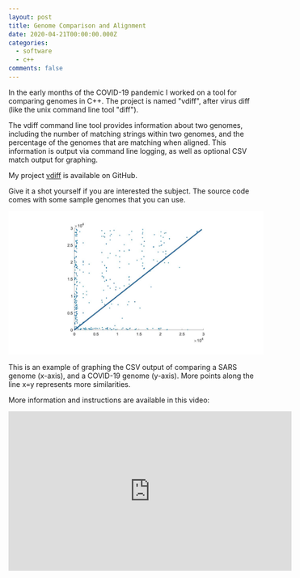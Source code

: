 ```yaml
---
layout: post
title: Genome Comparison and Alignment
date: 2020-04-21T00:00:00.000Z
categories:
  - software
  - c++
comments: false
---
```


In the early months of the COVID-19 pandemic I worked on a tool for comparing genomes in C++. The project is named "vdiff", after virus diff (like the unix command line tool "diff"). 

The vdiff command line tool provides information about two genomes, including the number of matching strings within two genomes, and the percentage of the genomes that are matching when aligned. This information is output via command line logging, as well as optional CSV match output for graphing. 

<!-- more -->

My project [vdiff](https://github.com/tehp/vdiff) is available on GitHub.

Give it a shot yourself if you are interested the subject. The source code comes with some sample genomes that you can use. 

![vdiff](/img/vdiff.png)

This is an example of graphing the CSV output of comparing a SARS genome (x-axis), and a COVID-19 genome (y-axis). More points along the line x=y represents more similarities.

More information and instructions are available in this video:

<iframe width="560" height="315" src="https://www.youtube.com/embed/AkUEvy7Igu0" frameborder="0" allow="accelerometer; autoplay; encrypted-media; gyroscope; picture-in-picture" allowfullscreen></iframe>
